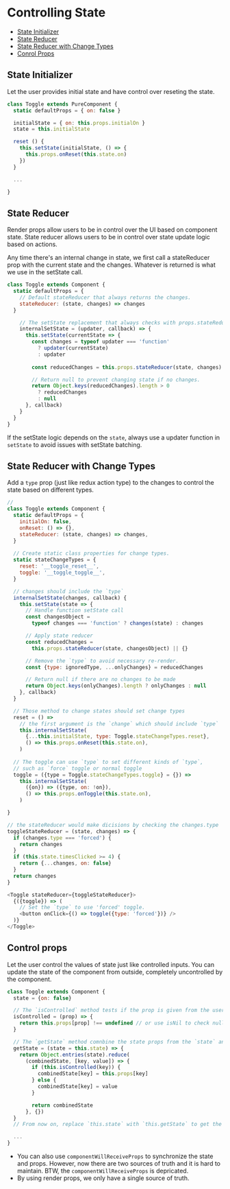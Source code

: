 # Controlling State

- [State Initializer](#state_initializer)
- [State Reducer](#state_reducer)
- [State Reducer with Change Types](#state_reducer_with_change_types)
- [Conrol Props](#control_props)

## State Initializer

Let the user provides initial state and have control over reseting the state.

```javascript
class Toggle extends PureComponent {
  static defaultProps = { on: false }

  initialState = { on: this.props.initialOn }
  state = this.initialState

  reset () {
    this.setState(initialState, () => {
      this.props.onReset(this.state.on)
    })
  }

  ...

}
```

## State Reducer

Render props allow users to be in control over the UI based on component state. State reducer allows users to be in control over state update logic based on actions.

Any time there's an internal change in state, we first call a stateReducer prop with the current state and the changes. Whatever is returned is what we use in the setState call.

```javascript
class Toggle extends Component {
  static defaultProps = {
    // Default stateReducer that always returns the changes.
    stateReducer: (state, changes) => changes
  }

    // The setState replacement that always checks with props.stateReducer first before applying the changes.
    internalSetState = (updater, callback) => {
      this.setState(currentState => {
        const changes = typeof updater === 'function'
          ? updater(currentState)
          : updater
        
        const reducedChanges = this.props.stateReducer(state, changes) || {}

        // Return null to prevent changing state if no changes.
        return Object.keys(reducedChanges).length > 0
          ? reducedChanges
          : null
      }, callback)
    }
  }
}
```

If the setState logic depends on the `state`, always use a updater function in `setState` to avoid issues with setState batching.

## State Reducer with Change Types

Add a `type` prop (just like redux action type) to the changes to control the state based on different types.

```javascript
// 
class Toggle extends Component {
  static defaultProps = {
    initialOn: false,
    onReset: () => {},
    stateReducer: (state, changes) => changes,
  }
  
  // Create static class properties for change types.
  static stateChangeTypes = {
    reset: '__toggle_reset__',
    toggle: '__toggle_toggle__',
  }

  // changes should include the `type`
  internalSetState(changes, callback) {
    this.setState(state => {
      // Handle function setState call
      const changesObject =
        typeof changes === 'function' ? changes(state) : changes

      // Apply state reducer
      const reducedChanges =
        this.props.stateReducer(state, changesObject) || {}

      // Remove the `type` to avoid necessary re-render.
      const {type: ignoredType, ...onlyChanges} = reducedChanges

      // Return null if there are no changes to be made
      return Object.keys(onlyChanges).length ? onlyChanges : null
    }, callback)
  }

  // Those method to change states should set change types
  reset = () =>
    // the first argument is the `change` which should include `type`
    this.internalSetState(
      {...this.initialState, type: Toggle.stateChangeTypes.reset},
      () => this.props.onReset(this.state.on),
    )
  
  // The toggle can use `type` to set different kinds of `type`,
  // such as `force` toggle or normal toggle
  toggle = ({type = Toggle.stateChangeTypes.toggle} = {}) =>
    this.internalSetState(
      ({on}) => ({type, on: !on}),
      () => this.props.onToggle(this.state.on),
    )

}

// the stateReducer would make dicisions by checking the changes.type
toggleStateReducer = (state, changes) => {
  if (changes.type === 'forced') {
    return changes
  }
  if (this.state.timesClicked >= 4) {
    return {...changes, on: false}
  }
  return changes
}

<Toggle stateReducer={toggleStateReducer}>
  {({toggle}) => (
    // Set the `type` to use 'forced' toggle.
    <button onClick={() => toggle({type: 'forced'})} />
  )}
</Toggle>
```
## Control props

Let the user control the values of state just like controlled inputs. You can update the state of the component from outside, completely uncontrolled by the component.

```javascript
class Toggle extends Component {
  state = {on: false}

  // The `isControlled` method tests if the prop is given from the user.
  isControlled = (prop) => {
    return this.props[prop] !== undefined // or use isNil to check null as well
  }

  // The `getState` method comnbine the state props from the `state` and `props`.
  getState = (state = this.state) => {
    return Object.entries(state).reduce(
      (combinedState, [key, value]) => {
        if (this.isControlled(key)) {
          combinedState[key] = this.props[key]
        } else {
          combinedState[key] = value
        }

        return combinedState
      }, {})
  }
  // From now on, replace `this.state` with `this.getState` to get the correct state.

  ...
}
```

- You can also use `componentWillReceiveProps` to synchronize the state and props. However, now there are two sources of truth and it is hard to maintain. BTW, the `componentWillReceiveProps` is depricated.
- By using render props, we only have a single source of truth.

